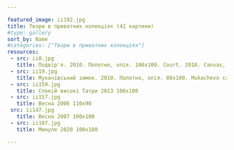 ```yaml
---

featured_image: ii192.jpg
title: Твори в приватних колекціях (42 картини)
#type: gallery
sort_by: Name
#categories: ["Твори в приватних колекціях"]
resources:
 - src: ii8.jpg
   title: Подвір'я. 2010. Полотно, олія. 100х100. Court. 2010. Canvas, oil.
 - src: ii19.jpg
   title: Мукачівський замок. 2010. Полотно, олія. 80х100. Mukachevo castle. 2010. Canvas, oil.
 - src: ii159.jpg
   title: Спокій високі Татри 2013 100х100
 - src: ii157.jpg
   title: Весна 2006 110х90
 src: ii147.jpg
   title: Весна 2007 100х100
 - src: ii107.jpg
   title: Минуле 2020 100х100

---
```

